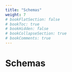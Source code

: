 ```yaml
---
title: "Schemas"
weight: 7
# bookFlatSection: false
# bookToc: true
# bookHidden: false
# bookCollapseSection: true
# bookComments: true
---
```


# Schemas
